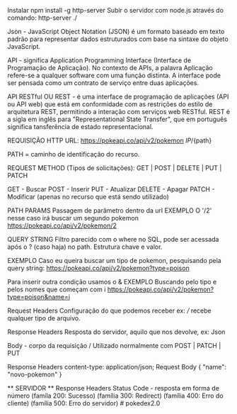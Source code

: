 Instalar npm install -g http-server
Subir o servidor com node.js através do comando: http-server ./

Json - JavaScript Object Notation (JSON) é um formato baseado em texto padrão para representar dados estruturados com base na sintaxe do objeto JavaScript.

API - significa Application Programming Interface (Interface de Programação de Aplicação). No contexto de APIs, a palavra Aplicação refere-se a qualquer software com uma função distinta. A interface pode ser pensada como um contrato de serviço entre duas aplicações.

API RESTful OU REST - é uma interface de programação de aplicações (API ou API web) que está em conformidade com as restrições do estilo de arquitetura REST, permitindo a interação com serviços web RESTful. REST é a sigla em inglês para "Representational State Transfer", que em português significa tansferência de estado representacional.

REQUISIÇÃO HTTP
URL:    https://pokeapi.co/api/v2/pokemon
        ${IP}/${path}

PATH = caminho de identificação do recurso.

REQUEST METHOD (Tipos de solicitações):
GET | POST | DELETE | PUT | PATCH

GET - Buscar
POST - Inserir
PUT - Atualizar
DELETE - Apagar
PATCH - Modificar (apenas no recurso que está sendo utilizado)

PATH PARAMS
Passagem de parâmetro dentro da url
EXEMPLO
O '/2' nesse caso irá buscar um segundo pokemon
https://pokeapi.co/api/v2/pokemon/2 

QUERY STRING
Filtro parecido com o where no SQL, pode ser acessada após o ? (caso haja) no path. Estrutura chave e valor.

EXEMPLO
Caso eu queira buscar um tipo de pokemon, pesquisando pela query string: 
https://pokeapi.co/api/v2/pokemon?type=poison

Para inserir outra condição usamos o &
EXEMPLO
Buscando pelo tipo e pelos nomes que começam com i
https://pokeapi.co/api/v2/pokemon?type=poison&name=i

Request Headers
    Configuração do que podemos receber ex: */* recebe qualquer tipo de arquivo.

Response Headers
    Resposta do servidor, aquilo que nos devolve, ex: Json

Body - corpo da requisição / Utilizado normalmente com POST | PATCH | PUT

Response Headers
    content-type: application/json;
Request Body {
    "name": "novo-pokemon"
}

** SERVIDOR **
Response Headers
Status Code - resposta em forma de número 
    (famíla 200: Sucesso)
    (família 300: Redirect)
    (família 400: Erro do cliente)
    (família 500: Erro do servidor)
#   p o k e d e x 2 . 0  
 